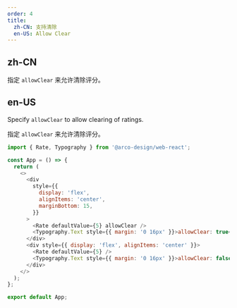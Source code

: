 ```yaml
---
order: 4
title:
  zh-CN: 支持清除
  en-US: Allow Clear
---
```


## zh-CN

指定 `allowClear` 来允许清除评分。

## en-US

Specify `allowClear` to allow clearing of ratings.

指定 `allowClear` 来允许清除评分。

```js
import { Rate, Typography } from '@arco-design/web-react';

const App = () => {
  return (
    <>
      <div
        style={{
          display: 'flex',
          alignItems: 'center',
          marginBottom: 15,
        }}
      >
        <Rate defaultValue={5} allowClear />
        <Typography.Text style={{ margin: '0 16px' }}>allowClear: true</Typography.Text>
      </div>
      <div style={{ display: 'flex', alignItems: 'center' }}>
        <Rate defaultValue={5} />
        <Typography.Text style={{ margin: '0 16px' }}>allowClear: false</Typography.Text>
      </div>
    </>
  );
};

export default App;
```
